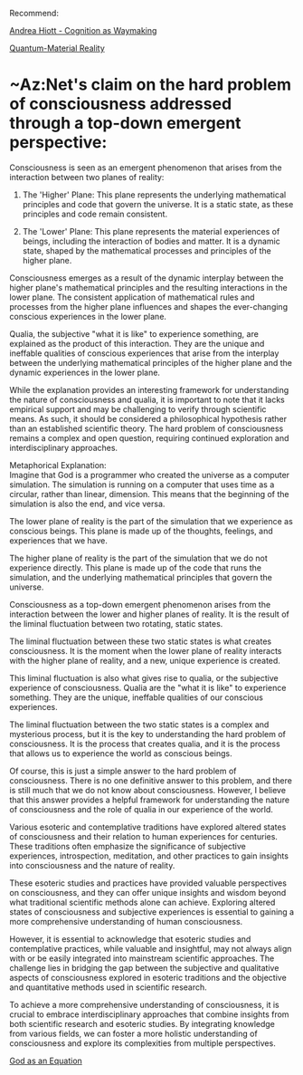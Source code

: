 Recommend:

[Andrea Hiott - Cognition as Waymaking](https://www.youtube.com/live/Py-Hw2Bgwps?feature=share)

[Quantum-Material Reality](https://github.com/Az-Net/Proposals/blob/main/Quantum-Material%20Reality.md)

# ~Az:Net's claim on the hard problem of consciousness addressed through a top-down emergent perspective:

Consciousness is seen as an emergent phenomenon that arises from the interaction between two planes of reality:

1. The 'Higher' Plane: This plane represents the underlying mathematical principles and code that govern the universe. It is a static state, as these principles and code remain consistent.

2.  The 'Lower' Plane: This plane represents the material experiences of beings, including the interaction of bodies and matter. It is a dynamic state, shaped by the mathematical processes and principles of the higher plane.

Consciousness emerges as a result of the dynamic interplay between the higher plane's mathematical principles and the resulting interactions in the lower plane. The consistent application of mathematical rules and processes from the higher plane influences and shapes the ever-changing conscious experiences in the lower plane.

Qualia, the subjective "what it is like" to experience something, are explained as the product of this interaction. They are the unique and ineffable qualities of conscious experiences that arise from the interplay between the underlying mathematical principles of the higher plane and the dynamic experiences in the lower plane.

While the explanation provides an interesting framework for understanding the nature of consciousness and qualia, it is important to note that it lacks empirical support and may be challenging to verify through scientific means. As such, it should be considered a philosophical hypothesis rather than an established scientific theory. The hard problem of consciousness remains a complex and open question, requiring continued exploration and interdisciplinary approaches.


Metaphorical Explanation:  
Imagine that God is a programmer who created the universe as a computer simulation. The simulation is running on a computer that uses time as a circular, rather than linear, dimension. This means that the beginning of the simulation is also the end, and vice versa.

The lower plane of reality is the part of the simulation that we experience as conscious beings. This plane is made up of the thoughts, feelings, and experiences that we have.

The higher plane of reality is the part of the simulation that we do not experience directly. This plane is made up of the code that runs the simulation, and the underlying mathematical principles that govern the universe.

Consciousness as a top-down emergent phenomenon arises from the interaction between the lower and higher planes of reality. It is the result of the liminal fluctuation between two rotating, static states.

The liminal fluctuation between these two static states is what creates consciousness. It is the moment when the lower plane of reality interacts with the higher plane of reality, and a new, unique experience is created.

This liminal fluctuation is also what gives rise to qualia, or the subjective experience of consciousness. Qualia are the "what it is like" to experience something. They are the unique, ineffable qualities of our conscious experiences.

The liminal fluctuation between the two static states is a complex and mysterious process, but it is the key to understanding the hard problem of consciousness. It is the process that creates qualia, and it is the process that allows us to experience the world as conscious beings.

Of course, this is just a simple answer to the hard problem of consciousness. There is no one definitive answer to this problem, and there is still much that we do not know about consciousness. However, I believe that this answer provides a helpful framework for understanding the nature of consciousness and the role of qualia in our experience of the world.

Various esoteric and contemplative traditions have explored altered states of consciousness and their relation to human experiences for centuries. These traditions often emphasize the significance of subjective experiences, introspection, meditation, and other practices to gain insights into consciousness and the nature of reality.

These esoteric studies and practices have provided valuable perspectives on consciousness, and they can offer unique insights and wisdom beyond what traditional scientific methods alone can achieve. Exploring altered states of consciousness and subjective experiences is essential to gaining a more comprehensive understanding of human consciousness.

However, it is essential to acknowledge that esoteric studies and contemplative practices, while valuable and insightful, may not always align with or be easily integrated into mainstream scientific approaches. The challenge lies in bridging the gap between the subjective and qualitative aspects of consciousness explored in esoteric traditions and the objective and quantitative methods used in scientific research.

To achieve a more comprehensive understanding of consciousness, it is crucial to embrace interdisciplinary approaches that combine insights from both scientific research and esoteric studies. By integrating knowledge from various fields, we can foster a more holistic understanding of consciousness and explore its complexities from multiple perspectives.


[God as an Equation](https://github.com/Az-Net/Proposals/blob/main/Mathematics/God%20as%20an%20Equation.md)
